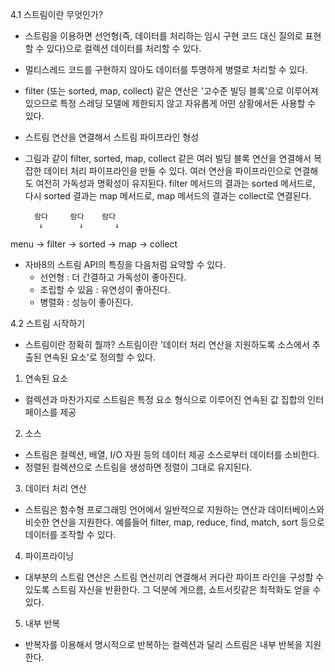 4.1 스트림이란 무엇인가?
- 스트림을 이용하면 선언형(즉, 데이터를 처리하는 임시 구현 코드 대신 질의로 표현할 수 있다)으로 컬렉션 데이터를 처리할 수 있다.
- 멀티스레드 코드를 구현하지 않아도 데이터를 투명하게 병렬로 처리할 수 있다.

- filter (또는 sorted, map, collect) 같은 연산은 '고수준 빌딩 블록'으로 이루어져 있으므로 특정 스레딩 모델에 제한되지 않고 자유롭게 어떤 상황에서든 사용할 수 있다.


- 스트림 연산을 연결해서 스트림 파이프라인 형성
- 그림과 같이 filter, sorted, map, collect 같은 여러 빌딩 블록 연산을 연결해서 복잡한 데이터 처리 파이프라인을 만들 수 있다.
  여러 연산을 파이프라인으로 연결해도 여전히 가독성과 명확성이 유지된다.
  filter 메서드의 결과는 sorted 메서드로, 다시 sorted 결과는 map 메서드로, map 메서드의 결과는 collect로 연결된다.
  
        람다     람다    람다
         ↓        ↓       ↓       
menu → filter → sorted → map → collect


* 자바8의 스트림 API의 특징을 다음처럼 요약할 수 있다.
  - 선언형 : 더 간결하고 가독성이 좋아진다.
  - 조립할 수 있음 : 유연성이 좋아진다.
  - 병렬화 : 성능이 좋아진다.


4.2 스트림 시작하기
 - 스트림이란 정확히 뭘까? 스트림이란 '데이터 처리 연산을 지원하도록 소스에서 추출된 연속된 요소'로 정의할 수 있다.

1. 연속된 요소
 - 컬렉션과 마찬가지로 스트림은 특정 요소 형식으로 이루어진 연속된 값 집합의 인터페이스를 제공
2. 소스
 - 스트림은 컬렉션, 배열, I/O 자원 등의 데이터 제공 소스로부터 데이터를 소비한다.
 - 정렬된 컬렉션으로 스트림을 생성하면 정렬이 그대로 유지된다.
3. 데이터 처리 연산
 - 스트림은 함수형 프로그래밍 언어에서 일반적으로 지원하는 연산과 데이터베이스와 비슷한 연산을 지원한다.
   예를들어 filter, map, reduce, find, match, sort 등으로 데이터를 조작할 수 있다.
4. 파이프라이닝
 - 대부분의 스트림 연산은 스트림 연산끼리 연결해서 커다란 파이프 라인을 구성할 수 있도록 스트림 자신을 반환한다. 그 덕분에 게으름, 쇼트서킷같은 최적화도 얻을 수 있다.
5. 내부 반복
 - 반복자를 이용해서 명시적으로 반복하는 컬렉션과 달리 스트림은 내부 반복을 지원한다.
